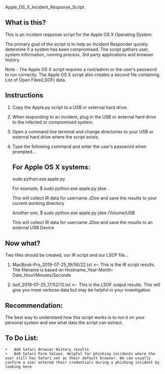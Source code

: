 
Apple_OS_X_Incident_Response_Script


What is this?
----------------------

This is an incident response script for the Apple OS X Operating System.

The primary goal of the script is to help an Incident Responder quickly determine if a system has been compromised.
The script gathers user, system information, running process, 3rd party applications and browser history.


Note - The Apple OS X script requires a root/admin or the user’s password to run correctly. The Apple OS X script also creates a second file containing List of Open Files(LSOF) data.


Instructions
----------------------

1. Copy the Apple.py script to a USB or external hard drive.
2. When responding to an incident, plug in the USB or external hard drive to the infected or compromised  system.
3. Open a command line terminal and change directories to your USB or external hard drive where the script exists. 

4. Type the following command and enter the user’s password when prompted…


   For Apple OS X systems:
   -----------------------

   sudo python.exe apple.py <username> <directory location>

   
   For example, $ sudo python.exe apple.py jdoe .	
   
   This will collect IR data for username JDoe and save the results to your current working directory 
   
   Another one,  $ sudo python.exe apple.py jdoe /Volume/USB	  	
   
   This will collect IR data for username JDoe and save the results to an external USB Device



Now what?
---------------


Two files should be created, our IR script and our LSOF file…

1. MacBook-Pro_2019-07-25_19/56/22.txt 	 <— This is the IR script results. The filename is based on Hostname_Year-Month-Date_Hour/Minutes/Seconds

2. lsof_2019-07-25_17/52/12.txt			 <— This is the LSOF output results. This will give you more verbose data but may be helpful in your investigation 


Recommendation:
-----------------------

The best way to understand how this script works is to run it on your personal system and see what data the script can extract.


To Do List:
--------------

	•	Add Safari Browser History results
	•	Add Safari Form Values. Helpful for phishing incidents where the user still has Safari set as their default browser. We can usually confirm a user entered their credentials during a phishing incident by looking here
	
